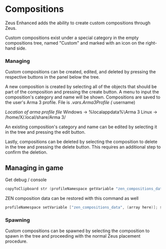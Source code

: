 # Compositions

Zeus Enhanced adds the ability to create custom compositions through Zeus.

Custom compositions exist under a special category in the empty compositions tree, named "Custom" and marked with an icon on the right-hand side.

### Managing

Custom compositions can be created, edited, and deleted by pressing the respective buttons in the panel below the tree.

A new composition is created by selecting all of the objects that should be part of the composition and pressing the create button. A menu to input the composition's category and name will be shown. 
Compositions are saved to the user's Arma 3 profile. File is *.vars.Arma3Profile (* username)

*Location of arma profile file*
Windows -> %localappdata%\Arma 3
Linux -> /home/X/.local/share/Arma 3/

An existing composition's category and name can be edited by selecting it in the tree and pressing the edit button.

Lastly, compositions can be deleted by selecting the composition to delete in the tree and pressing the delete button. This requires an additional step to confirm the deletion.

## Managing in game

Get debug / console
```hpp
copyToClipboard str (profileNamespace getVariable "zen_compositions_data"
```
ZEN composition data can be restored with this command as well
```hpp
profileNamespace setVariable ["zen_compositions_data", (array here)]; saveProfileNamespace
```

### Spawning

Custom compositions can be spawned by selecting the composition to spawn in the tree and proceeding with the normal Zeus placement procedure.
